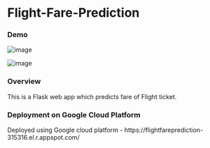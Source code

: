 # Flight-Fare-Prediction

<h3>Demo</h3>

![image](https://user-images.githubusercontent.com/68951924/120206256-977e4200-c248-11eb-9e37-1c0951ca1051.png)

![image](https://user-images.githubusercontent.com/68951924/120206387-c5638680-c248-11eb-8607-bff78303e1dc.png)

<h3>Overview</h3>
This is a Flask web app which predicts fare of Flight ticket.

<h3>Deployment on Google Cloud Platform</h3>
Deployed using Google cloud platform - https://flightfareprediction-315316.el.r.appspot.com/

